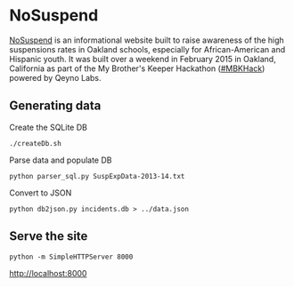 # NoSuspend
[NoSuspend](http://mbk-nosuspend.github.io/nosuspend) is an informational website built to raise awareness of the high suspensions rates in Oakland schools, especially for African-American and Hispanic youth. It was built over a weekend in February 2015 in Oakland, California as part of the My Brother's Keeper Hackathon ([#MBKHack](http://www.mbkhack.com/)) powered by Qeyno Labs.

## Generating data

Create the SQLite DB

    ./createDb.sh

Parse data and populate DB

    python parser_sql.py SuspExpData-2013-14.txt

Convert to JSON

    python db2json.py incidents.db > ../data.json

## Serve the site

    python -m SimpleHTTPServer 8000

[http://localhost:8000](http://localhost:8000)
